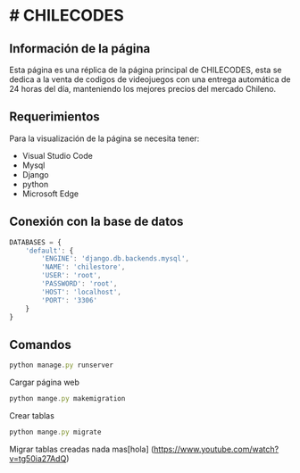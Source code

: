 # # CHILECODES
## Información de la página
Esta página es una réplica de la página principal de CHILECODES, esta se dedica a la venta de codigos de videojuegos con una entrega automática de 24 horas del día, manteniendo los mejores precios del mercado Chileno.
## Requerimientos
Para la visualización de la página se necesita tener:
* Visual Studio Code
* Mysql
* Django
* python
* Microsoft Edge
## Conexión con la base de datos
```javascript
DATABASES = {
    'default': {
        'ENGINE': 'django.db.backends.mysql',
        'NAME': 'chilestore',
        'USER': 'root',
        'PASSWORD': 'root',
        'HOST': 'localhost',
        'PORT': '3306'
    }
}
```
## Comandos
```javascript
python manage.py runserver
```
Cargar página web
```javascript
python mange.py makemigration
```
Crear tablas
```javascript
python mange.py migrate
```
Migrar tablas creadas
nada mas[hola] (https://www.youtube.com/watch?v=tg50ia27AdQ)
